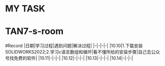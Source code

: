 # MY TASK
# TAN7-s-room
#Record
|日期|学习过程|遇到问题|解决过程|
|-|-|-|-|
|10.10|1.下载安装SOLIDWORKS2022;2.学习c语言数组和循环|看不懂所给的安装步骤|自己去公众号找免费的软件|
|10.11|-|-|-|
|10.12|-|-|-|
|10.13|-|-|-|
|10.14|-|-|-|
